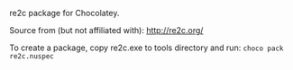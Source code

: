 re2c package for Chocolatey.

Source from (but not affiliated with): http://re2c.org/

To create a package, copy re2c.exe to tools directory and run:
`choco pack re2c.nuspec`
